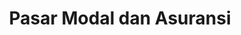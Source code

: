 ---
id: 5
title : Pasar Modal dan Asuransi
linkurl: https://kutt.it/WmMVos
fitur: aspekpajak
category: aspekpajak
createdTime : 31/07/2019
modifiedTime : 30/12/2019
topik: Versi Lengkap
img: health-insurance.png
---